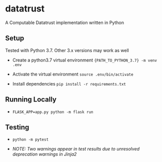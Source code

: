 # datatrust
A Computable Datatrust implementation written in Python

## Setup

Tested with Python 3.7. Other 3.x versions may work as well

- Create a python3.7 virtual environment `{PATH_TO_PYTHON_3.7} -m venv .env`

- Activate the virtual environment `source .env/bin/activate`

- Install dependencies `pip install -r requirements.txt`

## Running Locally

- `FLASK_APP=app.py python -m flask run`

## Testing

- `python -m pytest`

- _NOTE: Two warnings appear in test results due to unresolved deprecation warnings in Jinja2_
